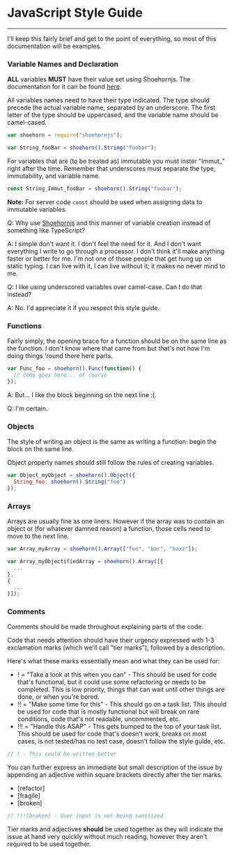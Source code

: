 # JavaScript Style Guide

___

I'll keep this fairly brief and get to the point of everything, so most of this documentation will be examples.

### Variable Names and Declaration
**ALL** variables **MUST** have their value set using Shoehornjs. The documentation for it can be found [here](http://npmjs.com/package/shoehornjs).

All variables names need to have their type indicated. The type should precede the actual variable name, separated by an underscore. The first letter of the type should be uppercased, and the variable name should be camel-cased.

``` js
var shoehorn = require("shoehornjs");

var String_fooBar = shoehorn().String("foobar");
```

For variables that are (to be treated as) immutable you must inster "Immut_" right after the time. Remember that underscores must separate the type, immutability, and variable name.
```js
const String_Immut_fooBar = shoehorn().String("foobar");
```
**Note:** For server code `const` should be used when assigning data to immutable variables.

Q: Why use [Shoehornjs](http://npmjs.com/package/shoehornjs) and this  manner of variable creation instead of something like TypeScript?

A: I simple don't want it. I don't feel the need for it. And I don't want everything I write to go through a processor. I don't think it'll make anything faster or better for me. I'm not one of those people that get hung up on static typing. I can live with it, I can live without it; it makes no never mind to me.

Q: I like using underscored variables over camel-case. Can I do that instead?

A: No. I'd appreciate it if you respect this style guide.

### Functions
Fairly simply, the opening brace for a function should be on the same line as the function. I don't know where that came from but that's not how I'm doing things 'round there here parts.

``` js
var Func_foo = shoehorn().Func(function() {
  // code goes here... of course
});
```

A: But... I like the block beginning on the next line :(.

Q: I'm certain.

### Objects
The style of writing an object is the same as writing a function: begin the block on the same line.

Object property names should still follow the rules of creating variables.

``` js
var Object_myObject = shoehorn().Object({
  String_foo: shoehorn().String("foo")
});
```

### Arrays
Arrays are usually fine as one liners. However if the array was to contain an object or (for whatever damned reason) a function, those cells need to move to the next line.

``` js
var Array_myArray = shoehorn().Array(["foo", "bar", "baxz"]);
```
``` js
var Array_myObjectifiedArray = shoehorn().Array([{
  ...
},
{
  ...
}]);
```

### Comments
Comments should be made throughout explaining parts of the code.

Code that needs attention should have their urgency expressed with 1-3 exclamation marks (which we'll call "tier marks"), followed by a description.

Here's what these marks essentially mean and what they can be used for:
- ! = "Take a look at this when you can" - This should be used for code that's functional, but it could use some refactoring or needs to be completed. This is low priority, things that can wait until other things are done, or when you're bored.
- !! = "Make some time for this" - This should go on a task list. This should be used for code that is mostly functional but will break on rare conditions, code that's not readable, uncommented, etc.
- !!! = "Handle this ASAP" - This gets bumped to the top of your task list. This should be used for code that's doesn't work, breaks on most cases, is not tested/has no test case, doesn't follow the style guide, etc.

```js
// ! - This could be written better
```

You can further express an immediate but small description of the issue by appending an adjective within square brackets directly after the tier marks.
- [refactor]
- [fragile]
- [broken]

```js
// !!![broken] - User input is not being sanitized
```

Tier marks and adjectives **should** be used together as they will indicate the issue at hand very quickly without much reading, however they aren't required to be used together.
